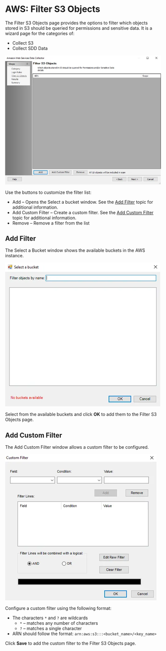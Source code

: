 # AWS: Filter S3 Objects

The Filter S3 Objects page provides the options to filter which objects stored in S3 should be queried for permissions and sensitive data. It is a wizard page for the categories of:

- Collect S3
- Collect SDD Data

![Filter S3 Objects page](../../../../../../static/img/product_docs/accessanalyzer/enterpriseauditor/admin/datacollector/aws/filters3objects.webp)

Use the buttons to customize the filter list:

- Add – Opens the Select a bucket window. See the [Add Filter](#add-filter) topic for additional information.
- Add Custom Filter – Create a custom filter. See the [Add Custom Filter](#add-custom-filter) topic for additional information.
- Remove – Remove a filter from the list

## Add Filter

The Select a Bucket window shows the available buckets in the AWS instance.

![Select a bucket window](../../../../../../static/img/product_docs/accessanalyzer/enterpriseauditor/admin/datacollector/aws/selectabucket.webp)

Select from the available buckets and click __OK__ to add them to the Filter S3 Objects page.

## Add Custom Filter

The Add Custom Filter window allows a custom filter to be configured.

![Add Custom Filter window](../../../../../../static/img/product_docs/accessanalyzer/enterpriseauditor/admin/datacollector/customfilter.webp)

Configure a custom filter using the following format:

- The characters ```*``` and ```?``` are wildcards
  - ```*``` – matches any number of characters
  - ```?``` – matches a single character
- ARN should follow the format: ```arn:aws:s3:::<bucket_name>/<key_name>```

Click __Save__ to add the custom filter to the Filter S3 Objects page.
